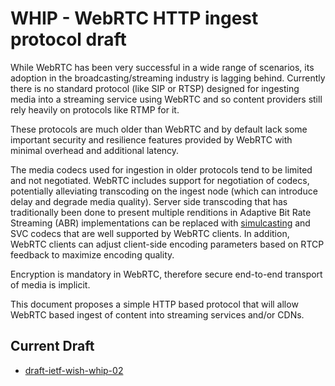 # WHIP - WebRTC HTTP ingest protocol draft

While WebRTC has been very successful in a wide range of scenarios, its adoption in the broadcasting/streaming industry is lagging behind.
Currently there is no standard protocol (like SIP or RTSP) designed for ingesting media into a streaming service using WebRTC and so content providers still rely heavily on protocols like RTMP for it.

These protocols are much older than WebRTC and by default lack some important security and resilience features provided by WebRTC with minimal overhead and additional latency.

The media codecs used for ingestion in older protocols tend to be limited and not negotiated. WebRTC includes support for negotiation of codecs, potentially alleviating transcoding on the ingest node (which can introduce delay and degrade media quality). Server side transcoding that has traditionally been done to present multiple renditions in Adaptive Bit Rate Streaming (ABR) implementations can be replaced with [simulcasting](https://webrtcglossary.com/simulcast/) and SVC codecs that are well supported by WebRTC clients. In addition, WebRTC clients can adjust client-side encoding parameters based on RTCP feedback to maximize encoding quality.

Encryption is mandatory in WebRTC, therefore secure end-to-end transport of media is implicit.

This document proposes a simple HTTP based protocol that will allow WebRTC based ingest of content into streaming services and/or CDNs.

## Current Draft
- [draft-ietf-wish-whip-02](https://datatracker.ietf.org/doc/html/draft-ietf-wish-whip-02)
